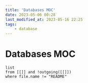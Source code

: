 ```yaml
---
title: 'Databases MOC'
date: 2023-05-06 00:28
last_modified_at: 2023-05-16 22:25
tags:
    - database
---
```


# Databases MOC

```dataview
list
from [[]] and !outgoing([[]])
where file.name != "README"
```
